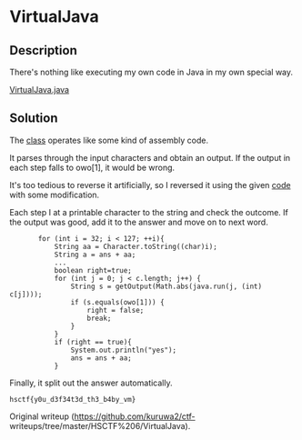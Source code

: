# VirtualJava

## Description

There's nothing like executing my own code in Java in my own special way.

[VirtualJava.java](VirtualJava.java)

## Solution

The [class](VirtualJava.java) operates like some kind of assembly code.

It parses through the input characters and obtain an output. If the output in
each step falls to owo[1], it would be wrong.

It's too tedious to reverse it artificially, so I reversed it using the given
[code](VirtualJavaSolve.java) with some modification.  
  
Each step I at a printable character to the string and check the outcome. If
the output was good, add it to the answer and move on to next word.

```  
       for (int i = 32; i < 127; ++i){  
           String aa = Character.toString((char)i);  
           String a = ans + aa;  
           ...  
           boolean right=true;  
           for (int j = 0; j < c.length; j++) {  
               String s = getOutput(Math.abs(java.run(j, (int) c[j])));  
               if (s.equals(owo[1])) {  
                   right = false;  
                   break;  
               }  
           }  
           if (right == true){  
               System.out.println("yes");  
               ans = ans + aa;  
           }  
```

Finally, it split out the answer automatically.

```  
hsctf{y0u_d3f34t3d_th3_b4by_vm}  
```  

Original writeup (https://github.com/kuruwa2/ctf-
writeups/tree/master/HSCTF%206/VirtualJava).